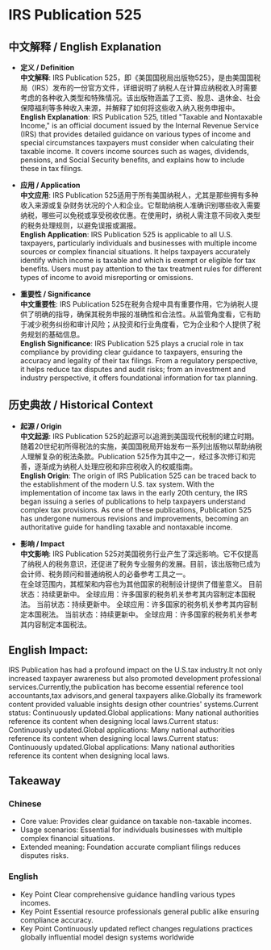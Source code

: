# IRS Publication 525

## 中文解释 / English Explanation

* **定义 / Definition**  
  **中文解释**: IRS Publication 525，即《美国国税局出版物525》，是由美国国税局（IRS）发布的一份官方文件，详细说明了纳税人在计算应纳税收入时需要考虑的各种收入类型和特殊情况。该出版物涵盖了工资、股息、退休金、社会保障福利等多种收入来源，并解释了如何将这些收入纳入税务申报中。  
  **English Explanation**: IRS Publication 525, titled "Taxable and Nontaxable Income," is an official document issued by the Internal Revenue Service (IRS) that provides detailed guidance on various types of income and special circumstances taxpayers must consider when calculating their taxable income. It covers income sources such as wages, dividends, pensions, and Social Security benefits, and explains how to include these in tax filings.

* **应用 / Application**  
  **中文应用**: IRS Publication 525适用于所有美国纳税人，尤其是那些拥有多种收入来源或复杂财务状况的个人和企业。它帮助纳税人准确识别哪些收入需要纳税，哪些可以免税或享受税收优惠。在使用时，纳税人需注意不同收入类型的税务处理规则，以避免误报或漏报。  
  **English Application**: IRS Publication 525 is applicable to all U.S. taxpayers, particularly individuals and businesses with multiple income sources or complex financial situations. It helps taxpayers accurately identify which income is taxable and which is exempt or eligible for tax benefits. Users must pay attention to the tax treatment rules for different types of income to avoid misreporting or omissions.

* **重要性 / Significance**  
  **中文重要性**: IRS Publication 525在税务合规中具有重要作用，它为纳税人提供了明确的指导，确保其税务申报的准确性和合法性。从监管角度看，它有助于减少税务纠纷和审计风险；从投资和行业角度看，它为企业和个人提供了税务规划的基础信息。  
  **English Significance**: IRS Publication 525 plays a crucial role in tax compliance by providing clear guidance to taxpayers, ensuring the accuracy and legality of their tax filings. From a regulatory perspective, it helps reduce tax disputes and audit risks; from an investment and industry perspective, it offers foundational information for tax planning.

## 历史典故 / Historical Context

* **起源 / Origin**  
  **中文起源**: IRS Publication 525的起源可以追溯到美国现代税制的建立时期。随着20世纪初所得税法的实施，美国国税局开始发布一系列出版物以帮助纳税人理解复杂的税法条款。Publication 525作为其中之一，经过多次修订和完善，逐渐成为纳税人处理应税和非应税收入的权威指南。  
  **English Origin**: The origin of IRS Publication 525 can be traced back to the establishment of the modern U.S. tax system. With the implementation of income tax laws in the early 20th century, the IRS began issuing a series of publications to help taxpayers understand complex tax provisions. As one of these publications, Publication 525 has undergone numerous revisions and improvements, becoming an authoritative guide for handling taxable and nontaxable income.

* **影响 / Impact**  
  **中文影响**: IRS Publication 525对美国税务行业产生了深远影响。它不仅提高了纳税人的税务意识，还促进了税务专业服务的发展。目前，该出版物已成为会计师、税务顾问和普通纳税人的必备参考工具之一。  
  在全球范围内，其框架和内容也为其他国家的税制设计提供了借鉴意义。
  目前状态：持续更新中。
  全球应用：许多国家的税务机关参考其内容制定本国税法。
  当前状态：持续更新中。
  全球应用：许多国家的税务机关参考其内容制定本国税法。
  当前状态：持续更新中。
  全球应用：许多国家的税务机关参考其内容制定本国税法。

## English Impact: 
IRS Publication has had a profound impact on the U.S.tax industry.It not only increased taxpayer awareness but also promoted development professional services.Currently,the publication has become essential reference tool accountants,tax advisors,and general taxpayers alike.Globally its framework content provided valuable insights design other countries' systems.Current status: Continuously updated.Global applications: Many national authorities reference its content when designing local laws.Current status: Continuously updated.Global applications: Many national authorities reference its content when designing local laws.Current status: Continuously updated.Global applications: Many national authorities reference its content when designing local laws.

## Takeaway
### Chinese
- Core value: Provides clear guidance on taxable non-taxable incomes.
- Usage scenarios: Essential for individuals businesses with multiple complex financial situations.
- Extended meaning: Foundation accurate compliant filings reduces disputes risks.

### English
- Key Point Clear comprehensive guidance handling various types incomes.
- Key Point Essential resource professionals general public alike ensuring compliance accuracy.
- Key Point Continuously updated reflect changes regulations practices globally influential model design systems worldwide